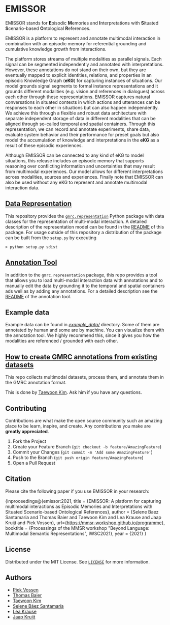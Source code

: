 # EMISSOR


EMISSOR stands for **E**pisodic **M**emories and **I**nterpretations with **S**ituated 
**S**cenario-based **O**ntological **R**eferences. 

EMISSOR is a platform to represent and annotate multimodal interaction 
in combination with an episodic memory for referential grounding and cumulative knowledge
growth from interactions.

The platform stores streams of multiple modalities as parallel signals. 
Each signal can be segmented independently and annotated with interpretations. 
However, these annotations do not stand on their own, but they are eventually mapped to explicit identities, 
relations, and properties in an episodic Knowledge Graph (**eKG**) for capturing instances of situations. 
Our model grounds signal segments to formal instance representations and it grounds different modalities (e.g. vision and references in dialogues) across each other 
through these representations. EMISSOR captures natural conversations in situated contexts in which actions and 
utterances can be responses to each other in situations but can also happen independently. We achieve this through
a flexible and robust data architecture with separate independent storage of data in different modalities
that can be aligned through so-called temporal and spatial containers. Through this representation, we can record and annotate experiments, share data, evaluate system behavior and their performance 
for preset goals but also model the accumulation of knowledge and interpretations in the **eKG**
as a result of these episodic experiences.

Although EMISSOR can be connected to any kind of eKG to model situations, this release 
includes an episodic memory that supports reasoning over conflicting information and 
uncertainties that may result from multimodal experiences. Our model allows for 
different interpretations across modalities, sources and experiences. Finally note that EMISSOR can also be used
without any eKG to represent and annotate multimodal interaction data.

## [Data Representation](gmrc/representation/README.md)

This repository provides the [`gmrc.representation`](gmrc/representation/README.md) Python package with data classes for
the representation of multi-modal interaction. A detailed description of the representation model can be found in the
[README](gmrc/representation/README.md) of this package. For usage outside of this repository a distribution of the
package can be built from the `setup.py` by executing

    > python setup.py sdist

## [Annotation Tool](gmrc/annotation/README.md)

In addition to the `gmrc.representation` package, this repo provides a tool that allows you to load multi-modal interaction
data with annotations and to manually edit the data by grounding it to the 
temporal and spatial containers ads well as by adding any annotations. For a
detailed description see the [README](gmrc/annotation/README.md) of the annotation
tool.

## Example data

Example data can be found in [*example_data/*](example_data) directory. Some of them are annotated by human and some are by machine. You can visualize them with the annotation tool. We highly recommend this, since it gives you how the modalities are referenced / grounded with each other.


## [How to create GMRC annotations from existing datasets](https://github.com/tae898/multimodal-datasets)

This repo collects multimodal datasets, process them, and annotate them in the GMRC annotation format. 

This is done by [Taewoon Kim](https://tae898.github.io/). Ask him if you have any questions.

## Contributing

Contributions are what make the open source community such an amazing place to be learn, inspire, and create. Any contributions you make are **greatly appreciated**.

1. Fork the Project
2. Create your Feature Branch (`git checkout -b feature/AmazingFeature`)
3. Commit your Changes (`git commit -m 'Add some AmazingFeature'`)
4. Push to the Branch (`git push origin feature/AmazingFeature`)
5. Open a Pull Request

##  Citation

Please cite the following paper if you use EMISSOR in your research:

{inproceedings@{emissor:2021,
        title = {EMISSOR: A platform for capturing multimodal interactions as Episodic Memories and Interpretations with Situated Scenario-based Ontological References},
        author = {Selene Baez Santamaria and Thomas Baier and Taewoon Kim and Lea Krause and Jaap Kruijt and Piek Vossen},
        url={https://mmsr-workshop.github.io/programme},
        booktitle = {Processings of the MMSR workshop "Beyond Language: Multimodal Semantic Representations", IWSC2021},
        year = {2021}
}

## License

Distributed under the MIT License. See [`LICENSE`](https://github.com/leolani/cltl-combot/blob/main/LICENCE) for more information.

## Authors
* [Piek Vossen](https://github.com/piekvossen)
* [Thomas Baier](https://github.com/numblr)
* [Taewoon Kim](https://tae898.github.io/)
* [Selene Báez Santamaría](https://selbaez.github.io/)
* [Lea Krause](https://github.com/orgs/cltl/people/lkra)
* [Jaap Kruijt]()
